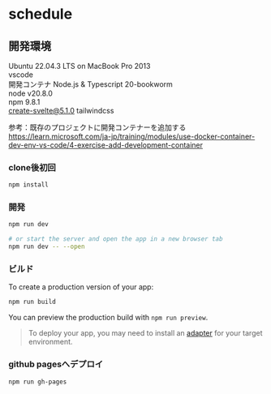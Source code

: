 # schedule

## 開発環境

Ubuntu 22.04.3 LTS on MacBook Pro 2013  
vscode  
開発コンテナ Node.js & Typescript 20-bookworm  
node v20.8.0  
npm 9.8.1  
create-svelte@5.1.0
tailwindcss

参考：既存のプロジェクトに開発コンテナーを追加する https://learn.microsoft.com/ja-jp/training/modules/use-docker-container-dev-env-vs-code/4-exercise-add-development-container

### clone後初回

```bash
npm install
```

### 開発

```bash
npm run dev

# or start the server and open the app in a new browser tab
npm run dev -- --open
```

### ビルド

To create a production version of your app:

```bash
npm run build
```

You can preview the production build with `npm run preview`.

> To deploy your app, you may need to install an [adapter](https://kit.svelte.dev/docs/adapters) for your target environment.

### github pagesへデプロイ

```bash
npm run gh-pages
```
